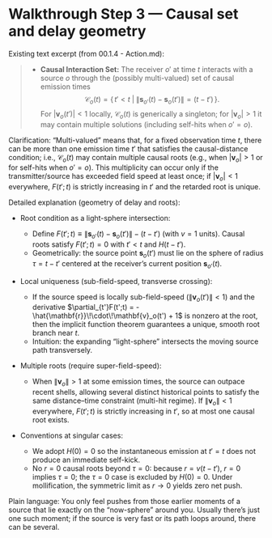 # Walkthrough Step 3 — Causal set and delay geometry

Existing text excerpt (from 00.1.4 - Action.md):
> -   **Causal Interaction Set:** The receiver $o'$ at time $t$ interacts with a source $o$ through the (possibly multi-valued) set of causal emission times
>     $$
>     \mathcal{C}_o(t) = \big\{\, t' < t \;\big|\; \|\mathbf{s}_{o'}(t) - \mathbf{s}_o(t')\| = (t - t') \,\big\}.
>     $$
>     For $|\mathbf{v}_o(t')| < 1$ locally, $\mathcal{C}_o(t)$ is generically a singleton; for $|\mathbf{v}_o|> 1$ it may contain multiple solutions (including self-hits when $o'=o$).

Clarification: “Multi-valued” means that, for a fixed observation time $t$, there can be more than one emission time $t'$ that satisfies the causal-distance condition; i.e., $\mathcal{C}_o(t)$ may contain multiple causal roots (e.g., when $|\mathbf{v}_o|> 1$ or for self-hits when $o'=o$). This multiplicity can occur only if the transmitter/source has exceeded field speed at least once; if $|\mathbf{v}_o|<1$ everywhere, $F(t';t)$ is strictly increasing in $t'$ and the retarded root is unique.

Detailed explanation (geometry of delay and roots):

- Root condition as a light-sphere intersection:
  - Define $F(t'; t) \equiv \|\mathbf{s}_{o'}(t) - \mathbf{s}_o(t')\| - (t - t')$ (with $v=1$ units). Causal roots satisfy $F(t'; t)=0$ with $t' < t$ and $H(t-t')$.
  - Geometrically: the source point $\mathbf{s}_o(t')$ must lie on the sphere of radius $\tau = t - t'$ centered at the receiver’s current position $\mathbf{s}_{o'}(t)$.

- Local uniqueness (sub-field-speed, transverse crossing):
  - If the source speed is locally sub-field-speed ($\|\mathbf{v}_o(t')\|<1$) and the derivative $\partial_{t'}F(t';t) = -\hat{\mathbf{r}}\!\cdot\!\mathbf{v}_o(t') + 1$ is nonzero at the root, then the implicit function theorem guarantees a unique, smooth root branch near $t$.
  - Intuition: the expanding “light-sphere” intersects the moving source path transversely.

- Multiple roots (require super-field-speed):
  - When $\|\mathbf{v}_o\|> 1$ at some emission times, the source can outpace recent shells, allowing several distinct historical points to satisfy the same distance–time constraint (multi-hit regime). If $\|\mathbf{v}_o\|<1$ everywhere, $F(t';t)$ is strictly increasing in $t'$, so at most one causal root exists.

- Conventions at singular cases:
  - We adopt $H(0)=0$ so the instantaneous emission at $t'=t$ does not produce an immediate self-kick.
  - No $r=0$ causal roots beyond $\tau=0$: because $r = v(t - t')$, $r=0$ implies $\tau=0$; the $\tau=0$ case is excluded by $H(0)=0$. Under mollification, the symmetric limit as $r\to 0$ yields zero net push.

Plain language: You only feel pushes from those earlier moments of a source that lie exactly on the “now-sphere” around you. Usually there’s just one such moment; if the source is very fast or its path loops around, there can be several.
